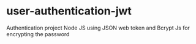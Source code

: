 # user-authentication-jwt
Authentication project Node JS using JSON web token and Bcrypt Js for encrypting the password
